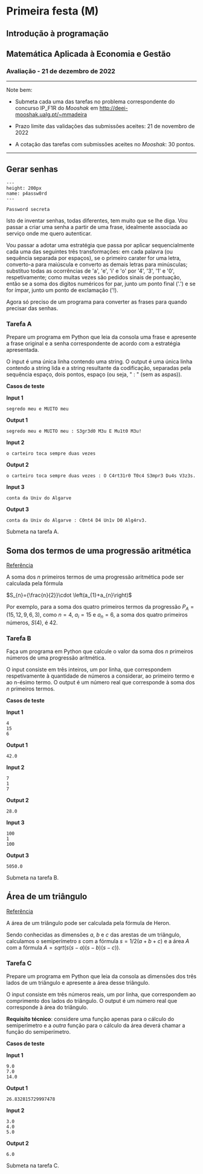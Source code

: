 # Primeira festa (M)
## Introdução à programação
## Matemática Aplicada à Economia e Gestão 
### Avaliação - 21 de dezembro de 2022 


<hr>
Note bem:

+ Submeta cada uma das tarefas no problema correspondente do concurso IP_F1R do *Mooshak* em http://deei-mooshak.ualg.pt/~mmadeira

+ Prazo limite das validações das submissões aceites: 21 de novembro de 2022
+ A cotação das tarefas com submissões aceites no *Mooshak*: 30 pontos.
<hr>

## Gerar senhas


```{figure} ./figures/codigos.png
---
height: 200px
name: p4assw0rd
---

Password secreta
```

Isto de inventar senhas, todas diferentes, tem muito que se lhe diga. Vou passar a criar uma senha a partir de uma frase, idealmente associada ao serviço onde me quero autenticar.

Vou passar a adotar uma estratégia que passa por aplicar sequencialmente cada uma das seguintes três transformações: em cada palavra (ou sequência separada por espaços), se o primeiro carater for uma letra, converto-a para maiúscula e converto as demais letras para minúsculas; substituo todas as ocorrências de 'a', 'e', 'i' e 'o' por '4', '3', '1' e '0', respetivamente; como muitas vezes são pedidos sinais de pontuação, então se a soma dos digitos numéricos for par, junto um ponto final ('.') e se for ímpar, junto um ponto de exclamação ('!).

Agora só preciso de um programa para converter as frases para quando precisar das senhas.

### Tarefa A

Prepare um programa em Python que leia da consola uma frase e apresente a frase original e a senha correspondente de acordo com a estratégia apresentada.

O input é uma única linha contendo uma string.
O output é uma única linha contendo a string lida e a string resultante da codificação, separadas pela sequência espaço, dois pontos, espaço (ou seja, " : " (sem as aspas)).

**Casos de teste**

**Input 1**

```
segredo meu e MUITO meu
```

**Output 1**

```
segredo meu e MUITO meu : S3gr3d0 M3u E Mu1t0 M3u!
```

**Input 2**

```
o carteiro toca sempre duas vezes
```

**Output 2**

```
o carteiro toca sempre duas vezes : O C4rt31r0 T0c4 S3mpr3 Du4s V3z3s.
```

**Input 3**

```
conta da Univ do Algarve
```

**Output 3**

```
conta da Univ do Algarve : C0nt4 D4 Un1v D0 Alg4rv3.
```

Submeta na tarefa A.

<div style="page-break-after: always"></div>


## Soma dos termos de uma progressão aritmética

[Referência](https://mathworld.wolfram.com/ArithmeticSeries.html)

A soma dos $n$ primeiros termos de uma progressão aritmética pode ser calculada pela fórmula

$S_{n}={\frac{n}{2}}\cdot \left(a_{1}+a_{n}\right)$

Por exemplo, para a soma dos quatro primeiros termos da progressão $P_A = ( 15, 12, 9, 6, 3)$, como $n = 4$, $a_i = 15$ e $a_n = 6$, a soma dos quatro primeiros números, $S(4)$, é $42$. 


### Tarefa B

Faça um programa em Python que calcule o valor da soma dos $n$ primeiros números de uma progressão aritmética. 

O input consiste em três inteiros, um por linha, que correspondem respetivamente à quantidade de números a considerar, ao primeiro termo e ao n-ésimo termo.
O output é um número real que corresponde à soma dos $n$ primeiros termos.


**Casos de teste**

**Input 1**

```
4
15
6
```

**Output 1**

```
42.0
```

**Input 2**

```
7
1
7
```

**Output 2**

```
28.0
```

**Input 3**
```
100
1
100
```

**Output 3**
```
5050.0
```


Submeta na tarefa B.

<div style="page-break-after: always"></div>


## Área de um triângulo 

[Referência](https://mathworld.wolfram.com/HeronsFormula.html)

A área de um triângulo pode ser calculada pela fórmula de Heron.

Sendo conhecidas as dimensões $a$, $b$ e $c$ das arestas de um triângulo, calculamos o semiperímetro $s$ com a fórmula $s=1/2(a+b+c)$ e a área $A$ com a fórmula $A=sqrt(s(s-a)(s-b)(s-c))$.


### Tarefa C

Prepare um programa em Python que leia da consola as dimensões dos três lados de um triângulo e apresente a área desse triângulo.

O input consiste em três números reais, um por linha, que correspondem ao comprimento dos lados do triângulo.
O output é um número real que corresponde à área do triângulo.

**Requisito técnico**: considere uma função apenas para o cálculo do semiperímetro e a _outra_ função para o cálculo da área deverá chamar a função do semiperímetro.


**Casos de teste**

**Input 1**

```
9.0
7.0
14.0
```

**Output 1**

```
26.832815729997478
```

**Input 2**

```
3.0
4.0
5.0
```

**Output 2**

```
6.0
```


Submeta na tarefa C.